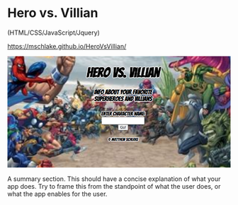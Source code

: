 # Hero vs. Villian
(HTML/CSS/JavaScript/Jquery)

https://mschlake.github.io/HeroVsVillian/

![ScreenShot](/images/Screenshot.png)

A summary section. This should have a concise explanation of what your app does. Try to frame this from the standpoint of what the user does, or what the app enables for the user.
